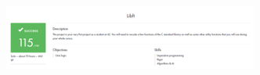 ![Libft](https://github.com/ivanoriola/42/blob/f435163e46d724889baa8b3c59565d1bbb3e8501/images/Libft.png)
